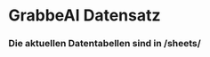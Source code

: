 











































































































































































































































































































































































































































































# GrabbeAI Datensatz





### Die aktuellen Datentabellen sind in /sheets/


